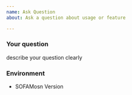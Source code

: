 ```yaml
---
name: Ask Question
about: Ask a question about usage or feature

---
```

### Your question

describe your question clearly

### Environment
+ SOFAMosn Version